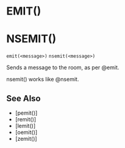 # EMIT()
# NSEMIT()
`emit(<message>)`
`nsemit(<message>)`

  Sends a message to the room, as per @emit.

  nsemit() works like @nsemit.


## See Also
- [pemit()]
- [remit()]
- [lemit()]
- [oemit()]
- [zemit()]

